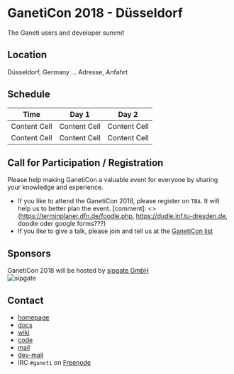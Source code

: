 # GanetiCon 2018 - Düsseldorf

The Ganeti users and developer summit

## Location

Düsseldorf, Germany ... Adresse, Anfahrt

## Schedule
Time | Day 1 | Day 2
---- | ----- | -----
Content Cell | Content Cell  | Content Cell
Content Cell | Content Cell  | Content Cell

## Call for Participation / Registration

Please help making GanetiCon a valuable event for everyone by sharing your knowledge and experience.

* If you like to attend the GanetiCon 2018, please register on `TBA`. It will help us to better plan the event.
[comment]: <> (https://terminplaner.dfn.de/foodle.php, https://dudle.inf.tu-dresden.de, doodle oder google forms???)
* If you like to give a talk, please join and tell us at the [GanetiCon list](https://groups.google.com/forum/#!forum/ganeticon)

## Sponsors
GanetiCon 2018 will be hosted by [sipgate GmbH](https://www.sipgate.de/)  
![sipgate](https://www.sipgate.de/wp-content/themes/sipgatetheme/deprecated-assets/logo-footer.svg "sipgate")

## Contact
* [homepage](http://www.ganeti.org)
* [docs](http://docs.ganeti.org)
* [wiki](https://ganeti.googlesource.com/wiki/+/master)
* [code](https://github.com/ganeti/ganeti)
* [mail](https://groups.google.com/forum/\#!forum/ganeti)
* [dev-mail](https://groups.google.com/forum/\#!forum/ganeti-devel)
* IRC `#ganeti` on [Freenode](https://freenode.net)

